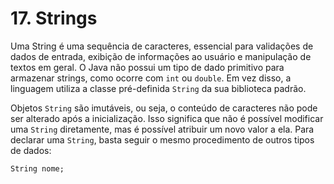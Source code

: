 # 17. Strings

Uma String é uma sequência de caracteres, essencial para validações de dados de entrada, exibição de informações ao usuário e manipulação de textos em geral. O Java não possui um tipo de dado primitivo para armazenar strings, como ocorre com `int` ou `double`. Em vez disso, a linguagem utiliza a classe pré-definida `String` da sua biblioteca padrão.

Objetos `String` são imutáveis, ou seja, o conteúdo de caracteres não pode ser alterado após a inicialização. Isso significa que não é possível modificar uma `String` diretamente, mas é possível atribuir um novo valor a ela. Para declarar uma `String`, basta seguir o mesmo procedimento de outros tipos de dados:

```
String nome;
```